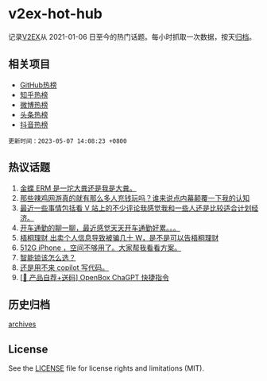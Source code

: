 # v2ex-hot-hub

 记录[V2EX](https://www.v2ex.com/)从 2021-01-06 日至今的热门话题。每小时抓取一次数据，按天[归档](archives)。
 
 ## 相关项目

- [GitHub热榜](https://github.com/lonnyzhang423/github-hot-hub)
- [知乎热榜](https://github.com/lonnyzhang423/zhihu-hot-hub)
- [微博热榜](https://github.com/lonnyzhang423/weibo-hot-hub)
- [头条热榜](https://github.com/lonnyzhang423/toutiao-hot-hub)
- [抖音热榜](https://github.com/lonnyzhang423/douyin-hot-hub)


 `更新时间：2023-05-07 14:08:23 +0800`

## 热议话题

1. [金蝶 ERM 是一坨大粪还是我是大粪。](https://www.v2ex.com/t/937894)
1. [那些辣鸡网游真的就有那么多人充钱玩吗？谁来说点内幕颠覆一下我的认知](https://www.v2ex.com/t/937916)
1. [最近一些事情包括看 V 站上的不少评论我感觉我和一些人还是比较适合计划经济。](https://www.v2ex.com/t/938000)
1. [开车通勤的聊一聊，最近感觉天天开车通勤好累。。。](https://www.v2ex.com/t/937876)
1. [梧桐理财 出卖个人信息导致被骗几十 W，是不是可以告梧桐理财](https://www.v2ex.com/t/937884)
1. [512G iPhone ，空间不够用了。大家帮我看看方案。](https://www.v2ex.com/t/937852)
1. [智能锁该怎么选？](https://www.v2ex.com/t/937872)
1. [还是用不来 copilot 写代码。](https://www.v2ex.com/t/937853)
1. [[🎁 产品自荐+送码] OpenBox ChaGPT 快捷指令](https://www.v2ex.com/t/937994)

## 历史归档

[archives](archives)

## License

See the [LICENSE](LICENSE) file for license rights and limitations (MIT).
